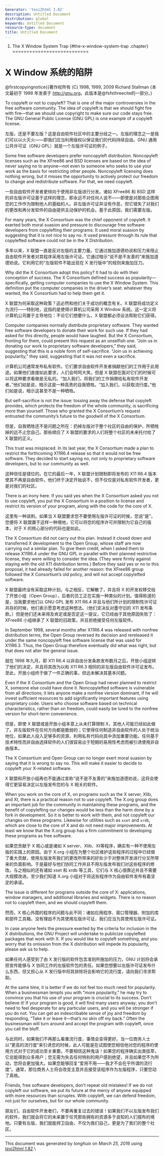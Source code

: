 ```yaml
---
Generator: 'texi2html 1.82'
description: Untitled Document
distribution: global
keywords: Untitled Document
resource-type: document
title: Untitled Document
...
```


1. The X Window System Trap {#the-x-window-system-trap .chapter}
===========================

X Window 系统的陷阱
===================

@firstcopyingnotice{{著作权所有 (C) 1998, 1999, 2009 Richard Stallman {本文最初于 1998 年发表于 <http://gnu.org>。此版本是@fsfsthreecite的一部分。} 

To copyleft or not to copyleft? That
is one of the major controversies in the free software community. The
idea of copyleft is that we should fight fire with fire—that we should
use copyright to make sure our code stays free. The GNU General Public
License (GNU GPL) is one example of a copyleft license.

左版，还是不要左版？这是自由软件社区中的主要分歧之一。左版的理念之一是我们可以以火灭火——即我们应当利用版权以保证我们的代码持续自由。GNU 通用公共许可证（GNU GPL）就是一个左版许可证的例子。

Some free software developers prefer noncopyleft distribution.
Noncopyleft licenses such as the XFree86 and BSD licenses are based on
the idea of never saying no to anyone—not even to someone who seeks to
use your work as the basis for restricting other people. Noncopyleft
licensing does nothing wrong, but it misses the opportunity to actively
protect our freedom to change and redistribute software. For that, we
need copyleft.

一些自由软件开发者更倾向于使用非左版进行分发。诸如 XFree86 和 BSD 这样的非左版许可证基于这样的理念，即永远不对任何人说不——即使是对那些企图用您的工作作为限制他人的基础的人。非左版许可证并没有作恶，但它错失了对我们的更改和再分发软件的自由提供主动保护的机会。基于此原因，我们需要左版。

For many years, the X Consortium was the chief opponent of copyleft. It
exerted both moral suasion and pressure to discourage free software
developers from copylefting their programs. It used moral suasion by
suggesting that it is not nice to say no. It used pressure through its
rule that copylefted software could not be in the X Distribution.

多年以来，X 联盟一直是反对左版的主要力量。它通过施加道德劝说和压力来阻止自由软件开发者对其程序采用左版许可证。它通过暗示“说不是不友善的”来施加道德劝说。它利用它的“左版软件不能出现在 X 发行版中”的规则来施加压力。

Why did the X Consortium adopt this policy? It had to do with their
conception of success. The X Consortium defined success as
popularity—specifically, getting computer companies to use the X Window
System. This definition put the computer companies in the driver’s seat:
whatever they wanted, the X Consortium had to help them get it.

X 联盟为何采取这种政策？这必然和他们关于成功的概念有关。X 联盟将成功定义为流行——特别地，这指的是使得计算机公司采用 X Window 系统。这一定义将计算机公司置于主导地位：不论它们想要什么，X 联盟都必须设法帮助它们获得。

Computer companies normally distribute proprietary software. They wanted
free software developers to donate their work for such use. If they had
asked for this directly, people would have laughed. But the X
Consortium, fronting for them, could present this request as an
unselfish one. “Join us in donating our work to proprietary software
developers,” they said, suggesting that this is a noble form of
self-sacrifice. “Join us in achieving popularity,” they said, suggesting
that it was not even a sacrifice.

计算机公司通常发布私有软件。它们要求自由软件开发者捐献他们的工作用于此用途。如果他们直接如此要求，人们会呵呵大笑。但是 X 联盟在面对它们的时候可以将这种要求看做是无私的。“加入我们，将我们的工作捐赠给私有软件开发者。”他们如是说，暗示这是一种高贵的自我牺牲。“加入我们，以获取流行度。”他们如是说，暗示这甚至不是一种牺牲。

But self-sacrifice is not the issue: tossing away the defense that
copyleft provides, which protects the freedom of the whole community, is
sacrificing more than yourself. Those who granted the X Consortium’s
request entrusted the community’s future to the goodwill of the X
Consortium.

但是，自我牺牲还不是问题之所在：扔掉左版对于整个社区的自由的保护，所牺牲掉的远不止您自己。那些顺应了 X 联盟的要求的人们将整个社区的未来托付给了 X 联盟的正义。

This trust was misplaced. In its last year, the X Consortium made a plan
to restrict the forthcoming X11R6.4 release so that it would not be free
software. They decided to start saying no, not only to proprietary
software developers, but to our community as well.

这种信任是错位的。在它的最后一年，X 联盟计划限制即将发布的 X11 R6.4 版本使其不再是自由软件。他们终于决定开始说不，但不仅仅是对私有软件开发者，更是对我们的社区。

There is an irony here. If you said yes when the X Consortium asked you
not to use copyleft, you put the X Consortium in a position to license
and restrict its version of your program, along with the code for the
core of X.

这里有一种讽刺。如果当 X 联盟要求您不要使用左版许可证的时候，您说“是”，您便将 X 联盟置于这样一种境地，它可以将您的程序许可并限制为它自己的版本，对于 X 的核心部分的代码也是如此。

The X Consortium did not carry out this plan. Instead it closed down and
transferred X development to the Open Group, whose staff are now
carrying out a similar plan. To give them credit, when I asked them to
release X11R6.4 under the GNU GPL in parallel with their planned
restrictive license, they were willing to consider the idea. (They were
firmly against staying with the old X11 distribution terms.) Before they
said yes or no to this proposal, it had already failed for another
reason: the XFree86 group followed the X Consortium’s old policy, and
will not accept copylefted software.

X 联盟最终没有采取这种计划。与之相反，它解散了，并且将 X 的开发权移交给了开放小组（Open Group），后者的员工正在实施一种类似的计划。值得称道的是，当我要求他们以 GNU GPL 发布 X11 R6.4 并且与他们所计划的限制性许可证共存的时候，他们表示愿意考虑这种想法。（他们坚决反对墨守旧的 X11 发布条款。）但是他们还未来得及肯定或是否定这一提议，它已经由于其他原因失败了：XFree86 小组继承了 X 联盟的旧政策，并且拒绝接受任何左版软件。

In September 1998, several months after X11R6.4 was released with
nonfree distribution terms, the Open Group reversed its decision and
rereleased it under the same noncopyleft free software license that was
used for X11R6.3. Thus, the Open Group therefore eventually did what was
right, but that does not alter the general issue.

就在 1998 年九月，即 X11 R6.4 以非自由分发条款发布数月之后，开放小组逆转了他们的决定，并且将其改为以和 X11 R6.3 相同的非左版自由软件许可证发布。至此，开放小组终于做了一件正确的事，但远未解决其基本问题。

Even if the X Consortium and the Open Group had never planned to
restrict X, someone else could have done it. Noncopylefted software is
vulnerable from all directions; it lets anyone make a nonfree version
dominant, if he will invest sufficient resources to add significantly
important features using proprietary code. Users who choose software
based on technical characteristics, rather than on freedom, could easily
be lured to the nonfree version for short-term convenience.

但是，即使 X 联盟或是开放小组本意上从未打算限制 X，其他人可能已经如此做了。非左版软件在任何方向都是脆弱的；它使得任何制造非自由软件的人处于统治地位，如果此人投入足够多的资源，利用私有代码向其中添加重要功能。任何基于技术特性而非自由选择软件的人们很容易出于短期的易用性考虑而被引诱使用非自由版本。

The X Consortium and Open Group can no longer exert moral suasion by
saying that it is wrong to say no. This will make it easier to decide to
copyleft your X-related software.

X 联盟和开放小组再也不能通过宣称“说不是不友善的”来施加道德劝说，这将会使得它更容易决定以左版发布您的与 X 相关的软件。

When you work on the core of X, on programs such as the X server, Xlib,
and Xt, there is a practical reason not to use copyleft. The X.org group
does an important job for the community in maintaining these programs,
and the benefit of copylefting our changes would be less than the harm
done by a fork in development. So it is better to work with them, and
not copyleft our changes on these programs. Likewise for utilities such
as `xset` and `xrdb`, which are close to the core of X and do not need
major improvements. At least we know that the X.org group has a firm
commitment to developing these programs as free software.

如果您贡献于 X 核心或是诸如 X server、Xlib、Xt等程序，确实有一种不使用左版的实践上的原因。由于 X.org 小组在为整个社区维护这些程序的过程中已经做了重大贡献，使用左版发布我们的更改所带来的好处少于对整体开发进行分叉所带来的负面影响。于是最好与他们协同工作并且不用左版发布我们对这些程序的修改。与之相似的还有诸如 xset 和 xrdb 等工具，它们与 X 核心很靠近并且不需要大规模改进。至少我们知道 X.org 小组对于将这些程序作为自由软件发布有着坚定的承诺。

The issue is different for programs outside the core of X: applications,
window managers, and additional libraries and widgets. There is no
reason not to copyleft them, and we should copyleft them.

然而，X 核心外围的程序的问题与此不同：诸如应用程序、窗口管理器、附加的库和部件工具箱。没有理由不为其使用左版许可证，我们应当为其使用左版许可证。

In case anyone feels the pressure exerted by the criteria for inclusion
in the X distributions, the GNU Project will undertake to publicize
copylefted packages that work with X. If you would like to copyleft
something, and you worry that its omission from the X distribution will
impede its popularity, please ask us to help.

如果任何人感受到了由 X 发行版的软件包含准则所施加的压力，GNU 计划将会承担宣传能够与 X 协同工作的左版软件包的责任。如果您想要以左版许可证发布什么东西，但又担心从 X 发行版中将其排除将会影响它的流行度，请向我们寻求帮助。

At the same time, it is better if we do not feel too much need for
popularity. When a businessman tempts you with “more popularity,” he may
try to convince you that his use of your program is crucial to its
success. Don’t believe it! If your program is good, it will find many
users anyway; you don’t need to feel desperate for any particular users,
and you will be stronger if you do not. You can get an indescribable
sense of joy and freedom by responding, “Take it or leave it—that’s no
skin off my back.” Often the businessman will turn around and accept the
program with copyleft, once you call the bluff.

与此同时，如果我们不再那么看重流行度，事情会变得更好。当一位商务人士以“更高的流行度”来引诱您的时候，此人可能是在试图使您相信他对您的程序的使用方式对于它的成功至关重要。不要相信这种鬼话！如果您的程序确实出类拔萃，它总能得到众多用户；您无需为失去任何特别的用户感到绝望，并且如果您不为所动，您将会更加强大。如果您能够回复“爱用不用——我才不会在乎所谓的流行度”。通常，那位商务人士将会改变主意并且接受该程序作为左版程序，只要您动了真格。

Friends, free software developers, don’t repeat old mistakes! If we do
not copyleft our software, we put its future at the mercy of anyone
equipped with more resources than scruples. With copyleft, we can defend
freedom, not just for ourselves, but for our whole community.

朋友们，自由软件开发者们，不要再重复过去的错误！如果我们不以左版发布我们的软件，我们就会将它的未来置于任凭那些拥有的资源多于良知的人们摆布的境地。只要有左版，我们就能捍卫自由，不仅为我们自己，更是为了我们的整个社区。

------------------------------------------------------------------------

This document was generated by *tonghuix* on *March 25, 2016* using
[*texi2html 1.82*](http://www.nongnu.org/texi2html/).\
